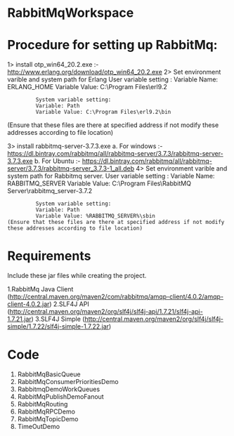 # RabbitMqWorkspace

# Procedure for setting up RabbitMq:

1> install otp_win64_20.2.exe :- http://www.erlang.org/download/otp_win64_20.2.exe
2> Set environment varible and system path for Erlang 
             User variable setting : 
             Variable Name: ERLANG_HOME
             Variable Value: C:\Program Files\erl9.2
              
             System variable setting:
             Variable: Path
             Variable Value: C:\Program Files\erl9.2\bin
   (Ensure that these files are there at specified address if not modify these addresses according to file location)

3> install rabbitmq-server-3.7.3.exe 
    a. For windows :- https://dl.bintray.com/rabbitmq/all/rabbitmq-server/3.7.3/rabbitmq-server-3.7.3.exe
    b. For Ubuntu :- https://dl.bintray.com/rabbitmq/all/rabbitmq-server/3.7.3/rabbitmq-server_3.7.3-1_all.deb
4> Set environment varible and system path for Rabbitmq  server.
             User variable setting : 
             Variable Name: RABBITMQ_SERVER
             Variable Value: C:\Program Files\RabbitMQ Server\rabbitmq_server-3.7.2
              
             System variable setting:
             Variable: Path
             Variable Value: %RABBITMQ_SERVER%\sbin
    (Ensure that these files are there at specified address if not modify these addresses according to file location)



# Requirements

Include these jar files while creating the project.

1.RabbitMq Java Client (http://central.maven.org/maven2/com/rabbitmq/amqp-client/4.0.2/amqp-client-4.0.2.jar)
2.SLF4J API (http://central.maven.org/maven2/org/slf4j/slf4j-api/1.7.21/slf4j-api-1.7.21.jar)
3.SLF4J Simple (http://central.maven.org/maven2/org/slf4j/slf4j-simple/1.7.22/slf4j-simple-1.7.22.jar)


# Code 

1. RabbitMqBasicQueue
2. RabbitMqConsumerPrioritiesDemo
3. RabbitmqDemoWorkQueues
4. RabbitMqPublishDemoFanout
5. RabbitMqRouting
6. RabbitMqRPCDemo
7. RabbitMqTopicDemo
8. TimeOutDemo
